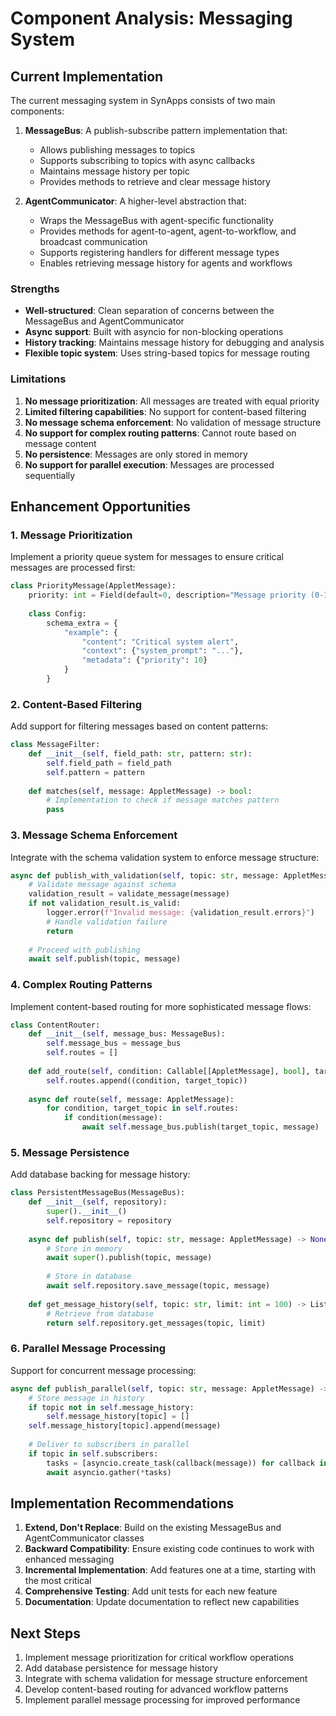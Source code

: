 # Component Analysis: Messaging System

## Current Implementation

The current messaging system in SynApps consists of two main components:

1. **MessageBus**: A publish-subscribe pattern implementation that:
   - Allows publishing messages to topics
   - Supports subscribing to topics with async callbacks
   - Maintains message history per topic
   - Provides methods to retrieve and clear message history

2. **AgentCommunicator**: A higher-level abstraction that:
   - Wraps the MessageBus with agent-specific functionality
   - Provides methods for agent-to-agent, agent-to-workflow, and broadcast communication
   - Supports registering handlers for different message types
   - Enables retrieving message history for agents and workflows

### Strengths

- **Well-structured**: Clean separation of concerns between the MessageBus and AgentCommunicator
- **Async support**: Built with asyncio for non-blocking operations
- **History tracking**: Maintains message history for debugging and analysis
- **Flexible topic system**: Uses string-based topics for message routing

### Limitations

1. **No message prioritization**: All messages are treated with equal priority
2. **Limited filtering capabilities**: No support for content-based filtering
3. **No message schema enforcement**: No validation of message structure
4. **No support for complex routing patterns**: Cannot route based on message content
5. **No persistence**: Messages are only stored in memory
6. **No support for parallel execution**: Messages are processed sequentially

## Enhancement Opportunities

### 1. Message Prioritization

Implement a priority queue system for messages to ensure critical messages are processed first:

```python
class PriorityMessage(AppletMessage):
    priority: int = Field(default=0, description="Message priority (0-10)")
    
    class Config:
        schema_extra = {
            "example": {
                "content": "Critical system alert",
                "context": {"system_prompt": "..."},
                "metadata": {"priority": 10}
            }
        }
```

### 2. Content-Based Filtering

Add support for filtering messages based on content patterns:

```python
class MessageFilter:
    def __init__(self, field_path: str, pattern: str):
        self.field_path = field_path
        self.pattern = pattern
        
    def matches(self, message: AppletMessage) -> bool:
        # Implementation to check if message matches pattern
        pass
```

### 3. Message Schema Enforcement

Integrate with the schema validation system to enforce message structure:

```python
async def publish_with_validation(self, topic: str, message: AppletMessage) -> None:
    # Validate message against schema
    validation_result = validate_message(message)
    if not validation_result.is_valid:
        logger.error(f"Invalid message: {validation_result.errors}")
        # Handle validation failure
        return
        
    # Proceed with publishing
    await self.publish(topic, message)
```

### 4. Complex Routing Patterns

Implement content-based routing for more sophisticated message flows:

```python
class ContentRouter:
    def __init__(self, message_bus: MessageBus):
        self.message_bus = message_bus
        self.routes = []
        
    def add_route(self, condition: Callable[[AppletMessage], bool], target_topic: str):
        self.routes.append((condition, target_topic))
        
    async def route(self, message: AppletMessage):
        for condition, target_topic in self.routes:
            if condition(message):
                await self.message_bus.publish(target_topic, message)
```

### 5. Message Persistence

Add database backing for message history:

```python
class PersistentMessageBus(MessageBus):
    def __init__(self, repository):
        super().__init__()
        self.repository = repository
        
    async def publish(self, topic: str, message: AppletMessage) -> None:
        # Store in memory
        await super().publish(topic, message)
        
        # Store in database
        await self.repository.save_message(topic, message)
        
    def get_message_history(self, topic: str, limit: int = 100) -> List[AppletMessage]:
        # Retrieve from database
        return self.repository.get_messages(topic, limit)
```

### 6. Parallel Message Processing

Support for concurrent message processing:

```python
async def publish_parallel(self, topic: str, message: AppletMessage) -> None:
    # Store message in history
    if topic not in self.message_history:
        self.message_history[topic] = []
    self.message_history[topic].append(message)
    
    # Deliver to subscribers in parallel
    if topic in self.subscribers:
        tasks = [asyncio.create_task(callback(message)) for callback in self.subscribers[topic]]
        await asyncio.gather(*tasks)
```

## Implementation Recommendations

1. **Extend, Don't Replace**: Build on the existing MessageBus and AgentCommunicator classes
2. **Backward Compatibility**: Ensure existing code continues to work with enhanced messaging
3. **Incremental Implementation**: Add features one at a time, starting with the most critical
4. **Comprehensive Testing**: Add unit tests for each new feature
5. **Documentation**: Update documentation to reflect new capabilities

## Next Steps

1. Implement message prioritization for critical workflow operations
2. Add database persistence for message history
3. Integrate with schema validation for message structure enforcement
4. Develop content-based routing for advanced workflow patterns
5. Implement parallel message processing for improved performance
